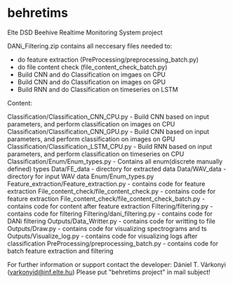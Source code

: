 # behretims
Elte DSD Beehive Realtime Monitoring System project

DANi_Filtering.zip contains all neccesary files needed to:
  - do feature extraction (PreProcessing/preprocessing_batch.py)
  - do file content check (file_content_check_batch.py)
  - Build CNN and do Classification on imgaes on CPU 
  - Build CNN and do Classification on images on GPU 
  - Build RNN and do Classification on timeseries on LSTM 

Content:

Classification/Classification_CNN_CPU.py - Build CNN based on input parameters, and perform classification on images on CPU
Classification/Classification_CNN_GPU.py - Build CNN based on input parameters, and perform classification on images on GPU
Classification/Classification_LSTM_CPU.py  - Build RNN based on input parameters, and perform classification on timeseries on CPU
Classification/Enum/Enum_types.py - Contains all enum(discrete manually defined) types
Data/FE_data - directory for extracted data
Data/WAV_data - directory for input WAV data
Enum/Enum_types.py
Feature_extraction/Feature_extraction.py - contains code for feature extraction
File_content_check/file_content_check.py - contains code for feature extraction
File_content_check/file_content_check_batch.py - contains code for content after feature extraction
Filtering/filtering.py - contains code for filtering
Filtering/dani_filtering.py - contains code for DANi filtering
Outputs/Data_Writter.py  - contains code for writting to file
Outputs/Draw.py - contains code for visualizing spectrograms and ts
Outputs/Visualize_log.py - contains code for visualizing logs after classification
PreProcessing/preprocessing_batch.py - contains code for batch feature extraction and filtering

For further information or support contact the developer:
Dániel T. Várkonyi
(varkonyid@inf.elte.hu)
Please put "behretims project" in mail subject!
